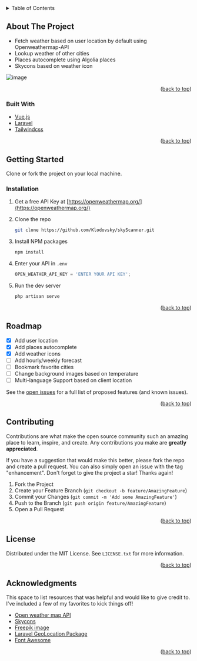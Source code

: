 <div id="top"></div>
<!--
*** skyScanner is a simple laravel-vue weather app.
-->

<!-- TABLE OF CONTENTS -->
<details>
  <summary>Table of Contents</summary>
  <ol>
    <li>
      <a href="#about-the-project">About The Project</a>
      <ul>
        <li><a href="#built-with">Built With</a></li>
      </ul>
    </li>
    <li>
      <a href="#getting-started">Getting Started</a>
      <ul>
        <li><a href="#prerequisites">Prerequisites</a></li>
        <li><a href="#installation">Installation</a></li>
      </ul>
    </li>
    <li><a href="#contributing">Contributing</a></li>
    <li><a href="#license">License</a></li>
    <li><a href="#acknowledgments">Acknowledgments</a></li>
  </ol>
</details>



<!-- ABOUT THE PROJECT -->
## About The Project

* Fetch weather based on user location by default using Openweathermap-API
* Lookup weather of other cities
* Places autocomplete using Algolia places
* Skycons based on weather icon

![image](https://user-images.githubusercontent.com/55706752/147460405-d0b4a6d5-4a54-40b1-9051-a3e659b546f8.png)


<p align="right">(<a href="#top">back to top</a>)</p>


### Built With

* [Vue.js](https://vuejs.org/)
* [Laravel](https://laravel.com)
* [Tailwindcss](https://tailwindcss.com/)

<p align="right">(<a href="#top">back to top</a>)</p>



<!-- GETTING STARTED -->
## Getting Started

Clone or fork the project on your local machine.

### Installation

1. Get a free API Key at [https://openweathermap.org/](https://openweathermap.org/)
2. Clone the repo
   ```sh
   git clone https://github.com/Klodovsky/skyScanner.git
   ```
3. Install NPM packages
   ```sh
   npm install
   ```
4. Enter your API in `.env`
   ```js
   OPEN_WEATHER_API_KEY = 'ENTER YOUR API KEY';
   ```

5. Run the dev server
   ```sh
   php artisan serve
   ```
   
<p align="right">(<a href="#top">back to top</a>)</p>


<!-- ROADMAP -->
## Roadmap

- [x] Add user location
- [x] Add places autocomplete
- [x] Add weather icons
- [ ] Add hourly/weekly forecast
- [ ] Bookmark favorite cities
- [ ] Change background images based on temperature
- [ ] Multi-language Support based on client location

See the [open issues](https://github.com/Klodovsky/skyScanner/issues) for a full list of proposed features (and known issues).

<p align="right">(<a href="#top">back to top</a>)</p>



<!-- CONTRIBUTING -->
## Contributing

Contributions are what make the open source community such an amazing place to learn, inspire, and create. Any contributions you make are **greatly appreciated**.

If you have a suggestion that would make this better, please fork the repo and create a pull request. You can also simply open an issue with the tag "enhancement".
Don't forget to give the project a star! Thanks again!

1. Fork the Project
2. Create your Feature Branch (`git checkout -b feature/AmazingFeature`)
3. Commit your Changes (`git commit -m 'Add some AmazingFeature'`)
4. Push to the Branch (`git push origin feature/AmazingFeature`)
5. Open a Pull Request

<p align="right">(<a href="#top">back to top</a>)</p>



<!-- LICENSE -->
## License

Distributed under the MIT License. See `LICENSE.txt` for more information.

<p align="right">(<a href="#top">back to top</a>)</p>


<!-- ACKNOWLEDGMENTS -->
## Acknowledgments

This space to list resources that was helpful and would like to give credit to. I've included a few of my favorites to kick things off!

* [Open weather map API](https://openweathermap.org/)
* [Skycons](https://darkskyapp.github.io/skycons/)
* [Freepik image](https://image.freepik.com/free-vector/storm-concept-illustration_114360-6585.jpg)
* [Laravel GeoLocation Package](https://github.com/adrianorsouza/laravel-geolocation)
* [Font Awesome](https://fontawesome.com)

<p align="right">(<a href="#top">back to top</a>)</p>
